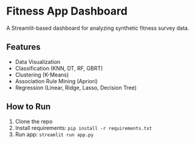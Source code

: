 # Fitness App Dashboard

A Streamlit-based dashboard for analyzing synthetic fitness survey data.

## Features
- Data Visualization
- Classification (KNN, DT, RF, GBRT)
- Clustering (K-Means)
- Association Rule Mining (Apriori)
- Regression (Linear, Ridge, Lasso, Decision Tree)

## How to Run
1. Clone the repo
2. Install requirements: `pip install -r requirements.txt`
3. Run app: `streamlit run app.py`
